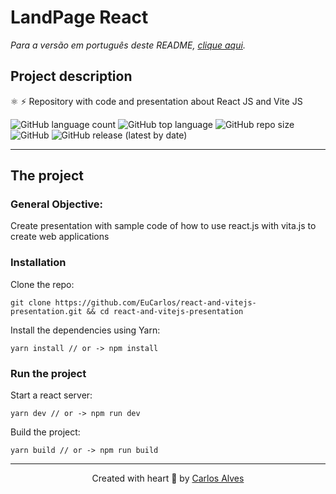 # LandPage React
_Para a versão em português deste README, [clique aqui](/locales/pt_BR/README.md)._
## Project description
⚛️ ⚡ Repository with code and presentation about React JS and Vite JS

<p>
    <img alt="GitHub language count" src="https://img.shields.io/github/languages/count/EuCarlos/react-and-vitejs-presentation?style=flat-square">
    <img alt="GitHub top language" src="https://img.shields.io/github/languages/top/EuCarlos/react-and-vitejs-presentation?color=orange&style=flat-square">
    <img alt="GitHub repo size" src="https://img.shields.io/github/repo-size/EuCarlos/react-and-vitejs-presentation?color=yellow&style=flat-square">
    <img alt="GitHub" src="https://img.shields.io/github/license/EuCarlos/react-and-vitejs-presentation?style=flat-square">
    <img alt="GitHub release (latest by date)" src="https://img.shields.io/github/v/release/eucarlos/react-and-vitejs-presentation?style=flat-square">
</p>

___
## The project

### General Objective: 
Create presentation with sample code of how to use react.js with vita.js to create web applications

### Installation

Clone the repo:

    git clone https://github.com/EuCarlos/react-and-vitejs-presentation.git && cd react-and-vitejs-presentation

Install the dependencies using Yarn:

    yarn install // or -> npm install 

### Run the project
Start a react server:

    yarn dev // or -> npm run dev


Build the project:

    yarn build // or -> npm run build
___

<p align="center">
Created with heart 💜 by <a href="https://github.com/eucarlos/">Carlos Alves</a>
</p>